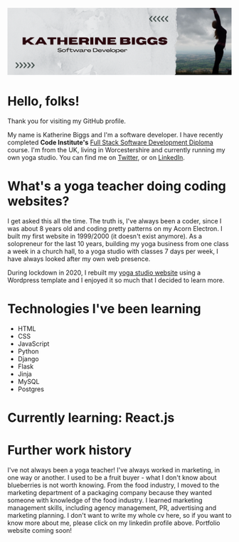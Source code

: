 ![Banner](/assets/kb_linkedin_banner.png)

# Hello, folks!
Thank you for visiting my GitHub profile.

My name is Katherine Biggs and I'm a software developer.  I have recently completed **Code Institute's** [Full Stack Software Development Diploma](https://codeinstitute.net/) course. I'm from the UK, living in Worcestershire and currently running my own yoga studio. You can find me on [Twitter](https://twitter.com/gmyogakat?lang=en),  or on [LinkedIn](https://www.linkedin.com/in/kat-biggs-a658059/).

# What's a yoga teacher doing coding websites?
I get asked this all the time.  The truth is, I've always been a coder, since I was about 8 years old and coding pretty patterns on my Acorn Electron.  I built my first website in 1999/2000 (it doesn't exist anymore).  As a solopreneur for the last 10 years, building my yoga business from one class a week in a church hall, to a yoga studio with classes 7 days per week, I have always looked after my own web presence.

During lockdown in 2020, I rebuilt my [yoga studio website](http://greatmalvernyoga.co.uk/) using a Wordpress template and I enjoyed it so much that I decided to learn more.

# Technologies I've been learning
* HTML
* CSS
* JavaScript
* Python
* Django
* Flask
* Jinja
* MySQL
* Postgres

# Currently learning: React.js

# Further work history
I've not always been a yoga teacher!  I've always worked in marketing, in one way or another.  I used to be a fruit buyer - what I don't know about blueberries is not worth knowing.  From the food industry, I moved to the marketing department of a packaging company because they wanted someone with knowledge of the food industry.  I learned marketing management skills, including agency management, PR, advertising and marketing planning.  I don't want to write my whole cv here, so if you want to know more about me, please click on my linkedin profile above.  Portfolio website coming soon!

